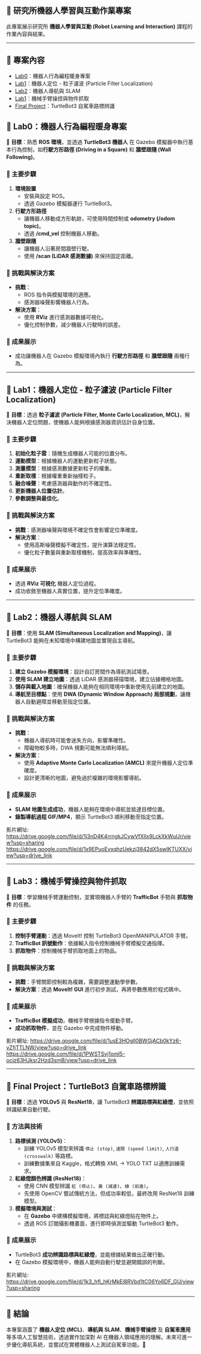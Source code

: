 ## 🎯 研究所機器人學習與互動作業專案
此專案展示研究所 **機器人學習與互動 (Robot Learning and Interaction)** 課程的作業內容與結果。

---

## 📂 專案內容
- [Lab0](https://github.com/pincheng0523/Robot-Learning-and-Interaction-ROS-/tree/main/Lab0)：機器人行為編程暖身專案
- [Lab1](https://github.com/pincheng0523/Robot-Learning-and-Interaction-ROS-/tree/main/Lab1)：機器人定位 - 粒子濾波 (Particle Filter Localization)
- [Lab2](https://github.com/pincheng0523/Robot-Learning-and-Interaction-ROS-/tree/main/Lab2)：機器人導航與 SLAM
- [Lab1](https://github.com/pincheng0523/Robot-Learning-and-Interaction-ROS-/tree/main/Lab3)：機械手臂操控與物件抓取
- [Final Project](https://github.com/pincheng0523/Robot-Learning-and-Interaction-ROS-/tree/main/Final%20project)：TurtleBot3 自駕車路標辨識

## 📌 Lab0：機器人行為編程暖身專案

📌 **目標**：熟悉 **ROS 環境**，並透過 **TurtleBot3 機器人** 在 Gazebo 模擬器中執行基本行為控制，如**行駛方形路徑 (Driving in a Square)** 和 **牆壁跟隨 (Wall Following)**。

### 🔹 主要步驟
1. **環境設置**
   - 安裝與設定 ROS。
   - 透過 Gazebo 模擬器運行 TurtleBot3。
2. **行駛方形路徑**
   - 讓機器人移動成方形軌跡，可使用時間控制或 **odometry (/odom topic)**。
   - 透過 **/cmd_vel** 控制機器人移動。
3. **牆壁跟隨**
   - 讓機器人沿著房間牆壁行駛。
   - 使用 **/scan (LiDAR 感測數據)** 來保持固定距離。

### 🔹 挑戰與解決方案
- **挑戰**：
  - ROS 指令與模擬環境的適應。
  - 感測器噪聲影響機器人行為。
- **解決方案**：
  - 使用 **RViz** 進行感測器數據可視化。
  - 優化控制參數，減少機器人行駛時的誤差。

### 🔹 成果展示
- 成功讓機器人在 Gazebo 模擬環境內執行 **行駛方形路徑** 和 **牆壁跟隨** 兩種行為。

---

## 📌 Lab1：機器人定位 - 粒子濾波 (Particle Filter Localization)

📌 **目標**：透過 **粒子濾波 (Particle Filter, Monte Carlo Localization, MCL)**，解決機器人定位問題，使機器人能夠根據感測器資訊估計自身位置。

### 🔹 主要步驟
1. **初始化粒子雲**：隨機生成機器人可能的位置分布。
2. **運動模型**：根據機器人的運動更新粒子狀態。
3. **測量模型**：根據感測數據更新粒子的權重。
4. **重新取樣**：根據權重重新抽樣粒子。
5. **融合噪聲**：考慮感測器與動作的不確定性。
6. **更新機器人位置估計**。
7. **參數調整與最佳化**。

### 🔹 挑戰與解決方案
- **挑戰**：感測器噪聲與環境不確定性會影響定位準確度。
- **解決方案**：
  - 使用高斯噪聲模擬不確定性，提升演算法穩定性。
  - 優化粒子數量與重新取樣機制，提高效率與準確性。

### 🔹 成果展示
- 透過 **RViz 可視化** 機器人定位過程。
- 成功收斂至機器人真實位置，提升定位準確度。

---

## 📌 Lab2：機器人導航與 SLAM

📌 **目標**：使用 **SLAM (Simultaneous Localization and Mapping)**，讓 TurtleBot3 能夠在未知環境中構建地圖並實現自主導航。

### 🔹 主要步驟
1. **建立 Gazebo 模擬環境**：設計自訂房間作為導航測試場景。
2. **使用 SLAM 建立地圖**：透過 LiDAR 感測器掃描環境，建立佔據柵格地圖。
3. **儲存與載入地圖**：確保機器人能夠在相同環境中重新使用先前建立的地圖。
4. **導航至目標點**：使用 **DWA (Dynamic Window Approach) 局部規劃**，讓機器人自動避障並移動至指定位置。

### 🔹 挑戰與解決方案
- **挑戰**：
  - 機器人導航時可能會迷失方向，影響準確性。
  - 障礙物較多時，DWA 規劃可能無法順利導航。
- **解決方案**：
  - 使用 **Adaptive Monte Carlo Localization (AMCL)** 來提升機器人定位準確度。
  - 設計更清晰的地圖，避免過於複雜的環境影響導航。

### 🔹 成果展示
- **SLAM 地圖生成成功**，機器人能夠在環境中導航並抵達目標位置。
- **錄製導航過程 GIF/MP4**，顯示 TurtleBot3 順利移動至指定位置。

影片網址:
https://drive.google.com/file/d/1i3nD4K4rrngkJCywVfXllx9LckXkWuUr/view?usp=sharing
https://drive.google.com/file/d/1x9EPuoEvxqhzUekzj3842dX5swIKTUXX/view?usp=drive_link

---

## 📌 Lab3：機械手臂操控與物件抓取

📌 **目標**：學習機械手臂運動控制，並實現機器人手臂的 **TrafficBot** 手勢與 **抓取物件** 的任務。

### 🔹 主要步驟
1. **控制手臂運動**：透過 MoveIt! 控制 TurtleBot3 OpenMANIPULATOR 手臂。
2. **TrafficBot 訊號動作**：依據輸入指令控制機械手臂模擬交通指揮。
3. **抓取物件**：控制機械手臂抓取地面上的物品。

### 🔹 挑戰與解決方案
- **挑戰**：手臂關節控制較為複雜，需要調整運動學參數。
- **解決方案**：透過 **MoveIt! GUI** 進行初步測試，再將參數應用於程式碼中。

### 🔹 成果展示
- **TrafficBot 模擬成功**，機械手臂根據指令擺動手臂。
- **成功抓取物件**，並在 Gazebo 中完成物件移動。

影片網址:
https://drive.google.com/file/d/1usE3HOgll0BWGjACb0kYz6-vZfjTTLNW/view?usp=drive_link
https://drive.google.com/file/d/1PWSTSvj1oml5-ocjz63HJksr2Hzd3smB/view?usp=drive_link

---

## 📌 Final Project：TurtleBot3 自駕車路標辨識

📌 **目標**：透過 **YOLOv5** 與 **ResNet18**，讓 TurtleBot3 **辨識路標與紅綠燈**，並依照辨識結果自動行駛。

### 🔹 方法與技術
1. **路標偵測 (YOLOv5)**：
   - 訓練 YOLOv5 模型來辨識 `停止 (stop)`, `速限 (speed limit)`, `人行道 (crosswalk)` 等路標。
   - 訓練數據集來自 Kaggle，格式轉換 XML → YOLO TXT 以適應訓練需求。
2. **紅綠燈顏色辨識 (ResNet18)**：
   - 使用 CNN 模型辨識 `紅 (停止)`、`黃 (減速)`、`綠 (前進)`。
   - 先使用 OpenCV 嘗試傳統方法，但成功率較低，最終改用 ResNet18 訓練模型。
3. **模擬環境與測試**：
   - 在 **Gazebo** 中建構模擬環境，將標誌與紅綠燈貼在物件上。
   - 透過 ROS 訂閱攝影機畫面，進行即時偵測並驅動 TurtleBot3 動作。

### 🔹 成果展示
- TurtleBot3 **成功辨識路標與紅綠燈**，並能根據結果做出正確行動。
- 在 Gazebo 模擬環境中，機器人能夠自動行駛並避開錯誤的判斷。

影片網址:
https://drive.google.com/file/d/1k3_hfl_hKrMkEj8RVbd1tC06Yo6DF_GU/view?usp=sharing

---

## 📌 結論
本專案涵蓋了 **機器人定位 (MCL)**、**導航與 SLAM**、**機械手臂操控** 及 **自駕車應用** 等多項人工智慧技術，透過實作加深對 AI 在機器人領域應用的理解。未來可進一步優化導航系統，並嘗試在實體機器人上測試自駕車功能。🚀

